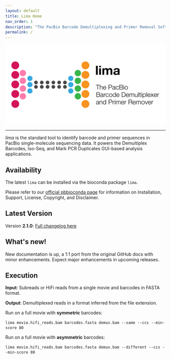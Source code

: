 ```yaml
---
layout: default
title: Lima Home
nav_order: 1
description: "The PacBio Barcode Demultiplexing and Primer Removal Software."
permalink: /
---
```


<p align="center">
  <img src="img/lima_card.png" alt="lima logo" width="650px"/>
</p>

***

_lima_ is the standard tool to identify barcode and primer sequences in PacBio
single-molecule sequencing data. It powers the Demultiplex Barcodes, Iso-Seq,
and Mark PCR Duplicates GUI-based analysis applications.

## Availability
The latest `lima` can be installed via the bioconda package `lima`.

Please refer to our [official pbbioconda page](https://github.com/PacificBiosciences/pbbioconda)
for information on Installation, Support, License, Copyright, and Disclaimer.

## Latest Version
Version **2.1.0**: [Full changelog here](/changelog)

## What's new!
New documentation is up, a 1:1 port from the original GitHub docs with minor
enhancements. Expect major enhancements in upcoming releases.

## Execution
**Input**: Subreads or HiFi reads from a single movie and barcodes in FASTA format.

**Output**: Demultiplexed reads in a format inferred from the file extension.

Run on a full movie with **symmetric** barcodes:

    lima movie.hifi_reads.bam barcodes.fasta demux.bam --same --ccs --min-score 80

Run on a full movie with **asymmetric** barcodes:

    lima movie.hifi_reads.bam barcodes.fasta demux.bam --different --ccs --min-score 80
